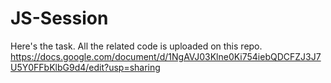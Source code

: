 # JS-Session

Here's the task. All the related code is uploaded on this repo.
https://docs.google.com/document/d/1NgAVJ03Klne0Ki754iebQDCFZJ3J7U5Y0FFbKlbG9d4/edit?usp=sharing
